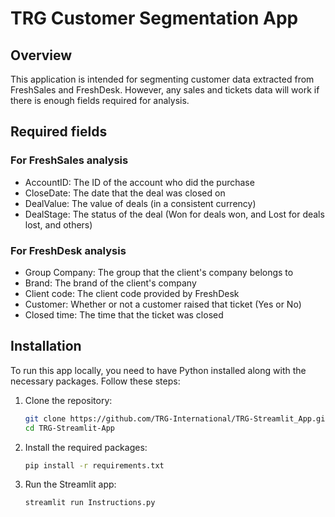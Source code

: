# TRG Customer Segmentation App

## Overview
This application is intended for segmenting customer data extracted from FreshSales and FreshDesk. However, any sales and tickets data will work if there is enough fields required for analysis.

## Required fields
### For FreshSales analysis
- AccountID: The ID of the account who did the purchase
- CloseDate: The date that the deal was closed on
- DealValue: The value of deals (in a consistent currency)
- DealStage: The status of the deal (Won for deals won, and Lost for deals lost, and others)
### For FreshDesk analysis
- Group Company: The group that the client's company belongs to
- Brand: The brand of the client's company
- Client code: The client code provided by FreshDesk
- Customer: Whether or not a customer raised that ticket (Yes or No)
- Closed time: The time that the ticket was closed

## Installation
To run this app locally, you need to have Python installed along with the necessary packages. Follow these steps:

1. Clone the repository:
    ```bash
    git clone https://github.com/TRG-International/TRG-Streamlit_App.git
    cd TRG-Streamlit-App
    ```

2. Install the required packages:
    ```bash
    pip install -r requirements.txt
    ```

3. Run the Streamlit app:
    ```bash
    streamlit run Instructions.py
    ```
